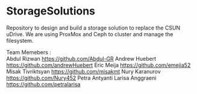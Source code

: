 # StorageSolutions
Repository to design and build a storage solution to replace the CSUN uDrive. We are using ProxMox and Ceph to cluster and manage the filesystem.

Team Memebers :<br>
  Abdul Rizwan
    https://github.com/Abdul-GR
  Andrew Huebert
    https://github.com/andrewHuebert
  Eric Meija
    https://github.com/emejia52
  Misak Tivriktsyan
    https://github.com/misakmt
  Nury Karanurov
    https://github.com/Nury452
  Petra Antyanti Larisa Anggraeni
    https://github.com/petralarisa
